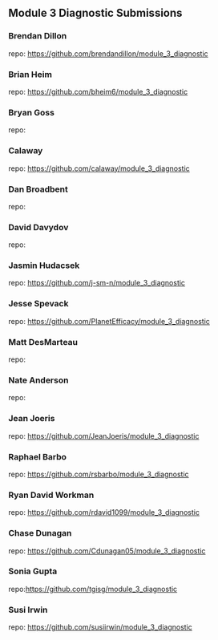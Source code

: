 ## Module 3 Diagnostic Submissions

### Brendan Dillon
repo: https://github.com/brendandillon/module_3_diagnostic

### Brian Heim
repo: https://github.com/bheim6/module_3_diagnostic

### Bryan Goss
repo:

### Calaway
repo: https://github.com/calaway/module_3_diagnostic

### Dan Broadbent
repo:

### David Davydov
repo:

### Jasmin Hudacsek
repo: https://github.com/j-sm-n/module_3_diagnostic

### Jesse Spevack
repo: https://github.com/PlanetEfficacy/module_3_diagnostic

### Matt DesMarteau
repo:

### Nate Anderson
repo:

### Jean Joeris
repo: https://github.com/JeanJoeris/module_3_diagnostic

### Raphael Barbo
repo: https://github.com/rsbarbo/module_3_diagnostic

### Ryan David Workman
repo: https://github.com/rdavid1099/module_3_diagnostic

### Chase Dunagan
repo: https://github.com/Cdunagan05/module_3_diagnostic

### Sonia Gupta
repo:https://github.com/tgisg/module_3_diagnostic

### Susi Irwin
repo: https://github.com/susiirwin/module_3_diagnostic
